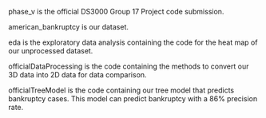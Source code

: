 phase_v is the official DS3000 Group 17 Project code submission.

american_bankruptcy is our dataset.

eda is the exploratory data analysis containing the code for the heat map
of our unprocessed dataset.

officialDataProcessing is the code containing the methods to convert
our 3D data into 2D data for data comparison.

officialTreeModel is the code containing our tree model that predicts bankruptcy cases.
This model can predict bankruptcy with a 86% precision rate.
